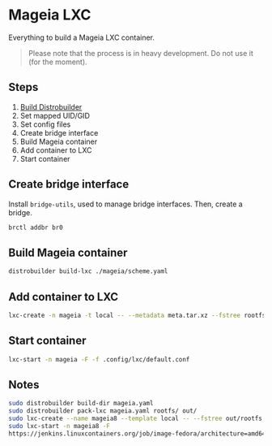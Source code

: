 # Mageia LXC
Everything to build a Mageia LXC container.

> Please note that the process is in heavy development. Do not use it (for the moment).

## Steps
1. [Build Distrobuilder](https://github.com/lxc/distrobuilder#installing-from-source)
2. Set mapped UID/GID
3. Set config files
4. Create bridge interface
5. Build Mageia container
6. Add container to LXC
7. Start container

## Create bridge interface
Install `bridge-utils`, used to manage bridge interfaces.
Then, create a bridge. 
```Bash
brctl addbr br0
```

## Build Mageia container
```Bash
distrobuilder build-lxc ./mageia/scheme.yaml
```

## Add container to LXC
```Bash
lxc-create -n mageia -t local -- --metadata meta.tar.xz --fstree rootfs.tar.xz
```

## Start container
```Bash
lxc-start -n mageia -F -f .config/lxc/default.conf
```

## Notes
```Bash
sudo distrobuilder build-dir mageia.yaml
sudo distrobuilder pack-lxc mageia.yaml rootfs/ out/
sudo lxc-create --name mageia8 --template local -- --fstree out/rootfs.tar.xz --metadata out/meta.tar.xz
sudo lxc-start -n mageia8 -F
https://jenkins.linuxcontainers.org/job/image-fedora/architecture=amd64,release=37,variant=default/lastBuild/
```
